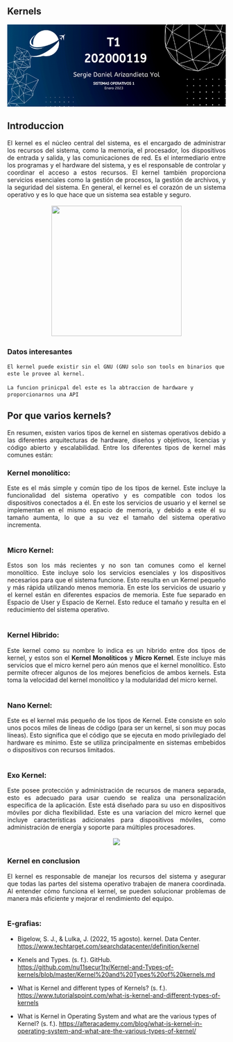 
## **Kernels**

![Logo](img/u15.png)

## Introduccion

<div style="text-align: justify"> 
El kernel es el núcleo central del sistema, es el encargado de administrar los recursos del sistema, como la memoria, el procesador, los dispositivos de entrada y salida, y las comunicaciones de red. Es el intermediario entre los programas y el hardware del sistema, y es el responsable de controlar y coordinar el acceso a estos recursos. El kernel también proporciona servicios esenciales como la gestión de procesos, la gestión de archivos, y la seguridad del sistema. En general, el kernel es el corazón de un sistema operativo y es lo que hace que un sistema sea estable y seguro.
</div>
<br/>

<center>
<img src="https://cdn.ttgtmedia.com/rms/onlineimages/data_center-kernel_layout.png" width="300" height="300" />
</center>


### Datos interesantes

```
El kernel puede existir sin el GNU (GNU solo son tools en binarios que este le provee al kernel.

La funcion prinicpal del este es la abtraccion de hardware y proporcionarnos una API
```

## Por que varios kernels?
<div style="text-align: justify"> 
En resumen, existen varios tipos de kernel en sistemas operativos debido a las diferentes arquitecturas de hardware, diseños y objetivos, licencias y código abierto y escalabilidad. Entre los diferentes tipos de kernel más comunes están:
</div>



### Kernel monolítico: 
<div style="text-align: justify"> 
Este es el más simple y común tipo de los tipos de kernel. Este incluye la funcionalidad del sistema operativo y es compatible con todos los dispositivos conectados a él. En este los servicios de usuario y el kernel se implementan en el mismo espacio de memoria, y debido a este él su tamaño aumenta, lo que a su vez el tamaño del sistema operativo incrementa.
</div>
<br/>

### Micro Kernel: 
<div style="text-align: justify"> 
Estos son los más recientes y no son tan comunes como el kernel monolítico. Este incluye solo los servicios esenciales y los dispositivos necesarios para que el sistema funcione. Esto resulta en un Kernel pequeño y más rápida utilizando menos memoria. En este los servicios de usuario y el kernel están en diferentes espacios de memoria. Este fue separado en Espacio de User y Espacio de Kernel. Esto reduce el tamaño y resulta en el reducimiento del sistema operativo.
</div>
<br/>

### Kernel Hibrido: 
<div style="text-align: justify"> 
Este kernel como su nombre lo indica es un hibrido entre dos tipos de kernel, y estos son el <b>Kernel Monolíticos</b> y <b>Micro Kernel</b>. Este incluye más servicios que el micro kernel pero aún menos que el kernel monolítico. Esto permite ofrecer algunos de los mejores beneficios de ambos kernels. Esta toma la velocidad del kernel monolítico y la modularidad del micro kernel.
</div>
<br/>

### Nano Kernel: 
<div style="text-align: justify"> 
Este es el kernel más pequeño de los tipos de Kernel. Este consiste en solo unos pocos miles de líneas de código (para ser un kernel, si son muy pocas líneas). Esto significa que el código que se ejecuta en modo privilegiado del hardware es mínimo. Este se utiliza principalmente en sistemas embebidos o dispositivos con recursos limitados.
</div>
<br/>

### Exo Kernel: 
<div style="text-align: justify"> 
Este posee protección y administración de recursos de manera separada, esto es adecuado para usar cuendo se realiza una personalización especifica de la aplicación. Este está diseñado para su uso en dispositivos móviles por dicha flexibilidad. Este es una variacion del micro kernel que incluye características adicionales para dispositivos móviles, como administración de energía y soporte para múltiples procesadores.
</div>
<br/>

<center>
<img src="https://static.javatpoint.com/blog/images/what-is-kernel2.png" />
</center>



### Kernel en conclusion
<div style="text-align: justify"> 
El kernel es responsable de manejar los recursos del sistema y asegurar que todas las partes del sistema operativo trabajen de manera coordinada. Al entender cómo funciona el kernel, se pueden solucionar problemas de manera más eficiente y mejorar el rendimiento del equipo.
</div>
<br/>

### E-grafias:
- Bigelow, S. J., & Lulka, J. (2022, 15 agosto). kernel. Data Center. https://www.techtarget.com/searchdatacenter/definition/kernel  
  
- Kenels and Types. (s. f.). GitHub. https://github.com/nu11secur1ty/Kernel-and-Types-of-kernels/blob/master/Kernel%20and%20Types%20of%20kernels.md
- What is Kernel and different types of Kernels? (s. f.). https://www.tutorialspoint.com/what-is-kernel-and-different-types-of-kernels 
- What is Kernel in Operating System and what are the various types of Kernel? (s. f.). https://afteracademy.com/blog/what-is-kernel-in-operating-system-and-what-are-the-various-types-of-kernel/


